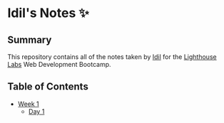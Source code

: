 # Idil's Notes :sparkles:

## Summary 

This repository contains all of the notes
taken by [Idil](https://github.com/idil-m) for the [Lighthouse Labs](https://www.lighthouselabs.ca/) Web Development Bootcamp.
## Table of Contents
* [Week 1](/Week_1)
  * [Day 1](/Week_1/Day_1)